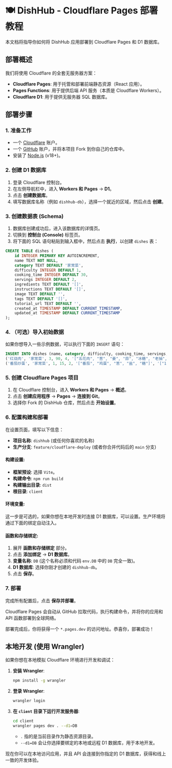 # 🍽️ DishHub - Cloudflare Pages 部署教程

本文档将指导你如何将 DishHub 应用部署到 Cloudflare Pages 和 D1 数据库。

## 部署概述

我们将使用 Cloudflare 的全套无服务器方案：
- **Cloudflare Pages**: 用于托管和部署前端静态资源（React 应用）。
- **Pages Functions**: 用于提供后端 API 服务（本质是 Cloudflare Workers）。
- **Cloudflare D1**: 用于提供无服务器 SQL 数据库。

## 部署步骤

### 1. 准备工作

- 一个 [Cloudflare](https://dash.cloudflare.com/sign-up) 账户。
- 一个 [GitHub](https://github.com/) 账户，并将本项目 Fork 到你自己的仓库中。
- 安装了 [Node.js](https://nodejs.org/) (v18+)。

### 2. 创建 D1 数据库

1.  登录 Cloudflare 控制台。
2.  在左侧导航栏中，进入 **Workers 和 Pages** -> **D1**。
3.  点击 **创建数据库**。
4.  填写数据库名称（例如 `dishhub-db`），选择一个就近的区域，然后点击 **创建**。

### 3. 创建数据表 (Schema)

1.  数据库创建成功后，进入该数据库的详情页。
2.  切换到 **控制台 (Console)** 标签页。
3.  将下面的 SQL 语句粘贴到输入框中，然后点击 **执行**，以创建 `dishes` 表：

```sql
CREATE TABLE dishes (
    id INTEGER PRIMARY KEY AUTOINCREMENT,
    name TEXT NOT NULL,
    category TEXT DEFAULT '家常菜',
    difficulty INTEGER DEFAULT 1,
    cooking_time INTEGER DEFAULT 30,
    servings INTEGER DEFAULT 2,
    ingredients TEXT DEFAULT '[]',
    instructions TEXT DEFAULT '[]',
    image TEXT DEFAULT '',
    tags TEXT DEFAULT '[]',
    tutorial_url TEXT DEFAULT '',
    created_at TIMESTAMP DEFAULT CURRENT_TIMESTAMP,
    updated_at TIMESTAMP DEFAULT CURRENT_TIMESTAMP
);
```

### 4. （可选）导入初始数据

如果你想导入一些示例数据，可以执行下面的 `INSERT` 语句：

```sql
INSERT INTO dishes (name, category, difficulty, cooking_time, servings, ingredients, instructions, tags, image, tutorial_url) VALUES
('红烧肉', '家常菜', 3, 90, 4, '["五花肉", "葱", "姜", "蒜", "冰糖", "老抽", "生抽"]', '["1. 五花肉切块焯水...", "2. 炒糖色...", "3. 加入调料慢炖..."]', '["本帮菜", "下饭菜"]', 'https://example.com/hongshaorou.jpg', ''),
('番茄炒蛋', '家常菜', 1, 15, 2, '["番茄", "鸡蛋", "葱", "盐", "糖"]', '["1. 鸡蛋打散...", "2. 番茄切块...", "3. 先炒鸡蛋，再炒番茄..."]', '["快手菜", "国民菜"]', 'https://example.com/fanqiechaodan.jpg', '');
```

### 5. 创建 Cloudflare Pages 项目

1.  在 Cloudflare 控制台，进入 **Workers 和 Pages** -> **概述**。
2.  点击 **创建应用程序** -> **Pages** -> **连接到 Git**。
3.  选择你 Fork 的 DishHub 仓库，然后点击 **开始设置**。

### 6. 配置构建和部署

在设置页面，填写以下信息：

-   **项目名称**: `dishhub` (或任何你喜欢的名称)
-   **生产分支**: `feature/cloudflare-deploy` (或者你合并代码后的 `main` 分支)

#### **构建设置**:

-   **框架预设**: 选择 `Vite`。
-   **构建命令**: `npm run build`
-   **构建输出目录**: `dist`
-   **根目录**: `client`

#### **环境变量**:
这一步是可选的，如果你想在本地开发时连接 D1 数据库，可以设置。生产环境将通过下面的绑定自动注入。

#### **函数和存储绑定**:

1.  展开 **函数和存储绑定** 部分。
2.  点击 **添加绑定** -> **D1 数据库**。
3.  **变量名称**: `DB` (这个名称必须和代码 `env.DB` 中的 `DB` 完全一致)。
4.  **D1 数据库**: 选择你刚才创建的 `dishhub-db`。
5.  点击 **保存**。

### 7. 部署

完成所有配置后，点击 **保存并部署**。

Cloudflare Pages 会自动从 GitHub 拉取代码，执行构建命令，并将你的应用和 API 函数部署到全球网络。

部署完成后，你将获得一个 `*.pages.dev` 的访问地址。恭喜你，部署成功！

## 本地开发 (使用 Wrangler)

如果你想在本地模拟 Cloudflare 环境进行开发和调试：

1.  **安装 Wrangler**:
    ```bash
    npm install -g wrangler
    ```

2.  **登录 Wrangler**:
    ```bash
    wrangler login
    ```

3.  **在 `client` 目录下运行开发服务器**:
    ```bash
    cd client
    wrangler pages dev . --d1=DB
    ```
    - `.` 指的是当前目录作为静态资源目录。
    - `--d1=DB` 会让你选择要绑定的本地或远程 D1 数据库，用于本地开发。

现在你可以在本地访问应用，并且 API 会连接到你指定的 D1 数据库，获得和线上一致的开发体验。
